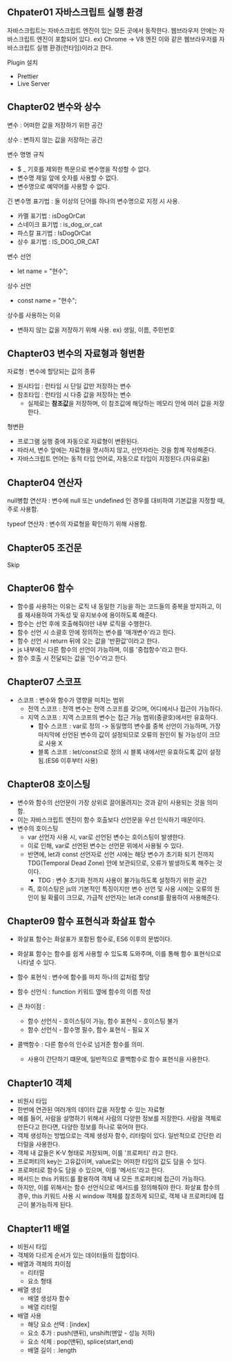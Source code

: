 ## Chpater01 자바스크립트 실행 환경

자바스크립트는 자바스크립트 엔진이 있는 모든 곳에서 동작한다.
웹브라우저 안에는 자바스크립트 엔진이 포함되어 있다. ex) Chrome -> V8 엔진
이와 같은 웹브라우저를 자바스크립트 실행 환경(런타임)이라고 한다.

Plugin 설치

- Prettier
- Live Server

## Chapter02 변수와 상수

변수 : 어떠한 값을 저장하기 위한 공간

상수 : 변하지 않는 값을 저장하는 공간

변수 명명 규칙

- $ \_ 기호를 제외한 특문으로 변수명을 작성할 수 없다.
- 변수명 제일 앞에 숫자를 사용할 수 없다.
- 변수명으로 예약어를 사용할 수 없다.

긴 변수명 표기법 : 둘 이상의 단어를 하나의 변수명으로 지정 시 사용.

- 카멜 표기법 : isDogOrCat
- 스네이크 표기법 : is_dog_or_cat
- 파스칼 표기법 : IsDogOrCat
- 상수 표기법 : IS_DOG_OR_CAT

변수 선언

- let name = "현수";

상수 선언

- const name = "현수";

상수를 사용하는 이유

- 변하지 않는 값을 저장하기 위해 사용. ex) 생일, 이름, 주민번호

## Chapter03 변수의 자료형과 형변환

자료형 : 변수에 할당되는 값의 종류

- 원시타입 : 런타임 시 단일 값만 저장하는 변수
- 참조타입 : 런타임 시 다중 값을 저장하는 변수
  - 실제로는 **참조값**을 저장하며, 이 참조값에 해당하는 메모리 안에 여러 값을 저장한다.

형변환

- 프로그램 실행 중에 자동으로 자료형이 변환된다.
- 따라서, 변수 앞에는 자료형을 명시하지 않고, 선언자라는 것을 함께 작성해준다.
- 자바스크립트 언어는 동적 타입 언어로, 자동으로 타입이 지정된다.(자유로움)

## Chapter04 연산자

null병합 연산자 : 변수에 null 또는 undefined 인 경우를 대비하여 기본값을 지정할 때, 주로 사용함.

typeof 연산자 : 변수의 자료형을 확인하기 위해 사용함.

## Chapter05 조건문

Skip

## Chapter06 함수

- 함수를 사용하는 이유는 로직 내 동일한 기능을 하는 코드들의 중복을 방지하고, 이를 재사용하여 가독성 및 유지보수에 용이하도록 해준다.
- 함수는 선언 후에 호출해줘야만 내부 로직을 수행한다.
- 함수 선언 시 소괄호 안에 정의하는 변수를 '매개변수'라고 한다.
- 함수 선언 시 return 뒤에 오는 값을 '반환값'이라고 한다.
- js 내부에는 다른 함수의 선언이 가능하며, 이를 '중첩함수'라고 한다.
- 함수 호출 시 전달되는 값을 '인수'라고 한다.

## Chapter07 스코프

- 스코프 : 변수와 함수가 영향을 미치는 범위
  - 전역 스코프 : 전역 변수는 전역 스코프를 갖으며, 어디에서나 접근이 가능하다.
  - 지역 스코프 : 지역 스코프의 변수는 접근 가능 범위(중괄호)에서만 유효하다.
    - 함수 스코프 : var로 정의 -> 동일명의 변수를 중복 선언이 가능하며, 가장 마지막에 선언된 변수의 값이 설정되므로 오류의 원인이 될 가능성이 크므로 사용 X
    - 블록 스코프 : let/const으로 정의 시 블록 내에서만 유효하도록 값이 설정됨.(ES6 이후부터 사용)

## Chapter08 호이스팅

- 변수와 함수의 선언문이 가장 상위로 끌어올려지는 것과 같이 사용되는 것을 의미함.
- 이는 자바스크립트 엔진이 함수 호출보다 선언문을 우선 인식하기 때문이다.
- 변수의 호이스팅
  - var 선언자 사용 시, var로 선언된 변수는 호이스팅이 발생한다.
  - 이로 인해, var로 선언된 변수는 선언문 위에서 사용될 수 있다.
  - 반면에, let과 const 선언자로 선언 시에는 해당 변수가 초기화 되기 전까지 TDG(Temporal Dead Zone) 안에 보관되므로, 오류가 발생하도록 해주는 것이다.
    - TDG : 변수 초기화 전까지 사용이 불가능하도록 설정하기 위한 공간
  - 즉, 호이스팅은 js의 기본적인 특징이지만 변수 선언 및 사용 시에는 오류의 원인이 될 확률이 크므로, 가급적 선언자는 let과 const를 활용하여 사용해준다.

## Chapter09 함수 표현식과 화살표 함수

- 화살표 함수는 화살표가 포함된 함수로, ES6 이후의 문법이다.
- 화살표 함수는 함수를 쉽게 사용할 수 있도록 도와주며, 이를 통해 함수 표현식으로 나타낼 수 있다.

- 함수 표현식 : 변수에 함수를 마치 하나의 값처럼 할당
- 함수 선언식 : function 키워드 옆에 함수의 이름 작성
- 큰 차이점 :
  - 함수 선언식 - 호이스팅이 가능, 함수 표현식 - 호이스팅 불가
  - 함수 선언식 - 함수명 필수, 함수 표현식 - 필요 X
- 콜백함수 : 다른 함수의 인수로 넘겨준 함수를 의미.
  - 사용이 간단하기 떄문에, 일반적으로 콜백함수로 함수 표현식을 사용한다.

## Chapter10 객체

- 비원시 타입
- 한번에 연관된 여러개의 데이터 값을 저장할 수 있는 자료형
- 예를 들어, 사람을 설명하기 위해서 사람의 다양한 정보를 저장한다. 사람을 객체로 만든다고 한다면, 다양한 정보를 하나로 묶어야 한다.
- 객체 생성하는 방법으로는 객체 생성자 함수, 리터럴이 있다. 일반적으로 간단한 리터럴을 사용한다.
- 객체 내 값들은 K-V 형태로 저장되며, 이를 '프로퍼티' 라고 한다.
- 프로퍼티의 key는 고유값이며, value로는 어떠한 타입의 값도 담을 수 있다.
- 프로퍼티로 함수도 담을 수 있으며, 이를 '메서드'라고 한다.
- 메서드는 this 키워드를 활용하여 객체 내 모든 프로퍼티에 접근이 가능하다.
- 하지만, 이를 위해서는 함수 선언식으로 메서드를 정의해줘야 한다. 화살표 함수의 경우, this 키워드 사용 시 window 객체를 참조하게 되므로, 객체 내 프로퍼티에 접근이 불가능하게 된다.

## Chapter11 배열

- 비원시 타입
- 객체와 다르게 순서가 있는 데이터들의 집합이다.
- 배열과 객체의 차이점
  - 리터럴
  - 요소 형태
- 배열 생성
  - 배열 생성자 함수
  - 배열 리터럴
- 배열 사용
  - 해당 요소 선택 : [index]
  - 요소 추가 : push(맨뒤), unshift(맨앞 - 성능 저하)
  - 요소 삭제 : pop(맨뒤), splice(start,end)
  - 배열 길이 : .length
